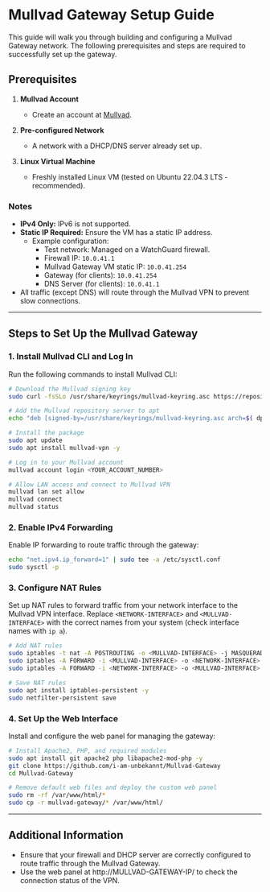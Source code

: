 # Mullvad Gateway Setup Guide

This guide will walk you through building and configuring a Mullvad Gateway network. The following prerequisites and steps are required to successfully set up the gateway.

## Prerequisites

1. **Mullvad Account**
   - Create an account at [Mullvad](https://mullvad.net/en/account/create).

2. **Pre-configured Network**
   - A network with a DHCP/DNS server already set up.

3. **Linux Virtual Machine**
   - Freshly installed Linux VM (tested on Ubuntu 22.04.3 LTS - recommended).

### Notes

- **IPv4 Only:** IPv6 is not supported.
- **Static IP Required:** Ensure the VM has a static IP address. 
  - Example configuration:
    - Test network: Managed on a WatchGuard firewall.
    - Firewall IP: `10.0.41.1`
    - Mullvad Gateway VM static IP: `10.0.41.254`
    - Gateway (for clients): `10.0.41.254`
    - DNS Server (for clients): `10.0.41.1`
- All traffic (except DNS) will route through the Mullvad VPN to prevent slow connections.

---

## Steps to Set Up the Mullvad Gateway

### 1. Install Mullvad CLI and Log In

Run the following commands to install Mullvad CLI:

```bash
# Download the Mullvad signing key
sudo curl -fsSLo /usr/share/keyrings/mullvad-keyring.asc https://repository.mullvad.net/deb/mullvad-keyring.asc

# Add the Mullvad repository server to apt
echo "deb [signed-by=/usr/share/keyrings/mullvad-keyring.asc arch=$( dpkg --print-architecture )] https://repository.mullvad.net/deb/stable $(lsb_release -cs) main" | sudo tee /etc/apt/sources.list.d/mullvad.list

# Install the package
sudo apt update
sudo apt install mullvad-vpn -y

# Log in to your Mullvad account
mullvad account login <YOUR_ACCOUNT_NUMBER>

# Allow LAN access and connect to Mullvad VPN
mullvad lan set allow
mullvad connect
mullvad status
```

### 2. Enable IPv4 Forwarding

Enable IP forwarding to route traffic through the gateway:

```bash
echo "net.ipv4.ip_forward=1" | sudo tee -a /etc/sysctl.conf
sudo sysctl -p
```

### 3. Configure NAT Rules

Set up NAT rules to forward traffic from your network interface to the Mullvad VPN interface. Replace `<NETWORK-INTERFACE>` and `<MULLVAD-INTERFACE>` with the correct names from your system (check interface names with `ip a`).

```bash
# Add NAT rules
sudo iptables -t nat -A POSTROUTING -o <MULLVAD-INTERFACE> -j MASQUERADE
sudo iptables -A FORWARD -i <MULLVAD-INTERFACE> -o <NETWORK-INTERFACE> -m state --state RELATED,ESTABLISHED -j ACCEPT
sudo iptables -A FORWARD -i <NETWORK-INTERFACE> -o <MULLVAD-INTERFACE> -j ACCEPT

# Save NAT rules
sudo apt install iptables-persistent -y
sudo netfilter-persistent save
```

### 4. Set Up the Web Interface

Install and configure the web panel for managing the gateway:

```bash
# Install Apache2, PHP, and required modules
sudo apt install git apache2 php libapache2-mod-php -y
git clone https://github.com/i-am-unbekannt/Mullvad-Gateway
cd Mullvad-Gateway

# Remove default web files and deploy the custom web panel
sudo rm -rf /var/www/html/*
sudo cp -r mullvad-gateway/* /var/www/html/
```

---

## Additional Information

- Ensure that your firewall and DHCP server are correctly configured to route traffic through the Mullvad Gateway.
- Use the web panel at http://MULLVAD-GATEWAY-IP/ to check the connection status of the VPN.
